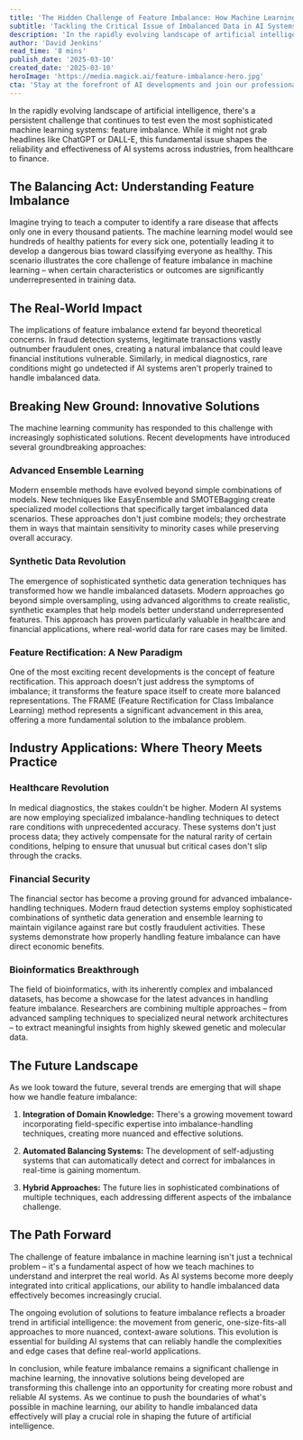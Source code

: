 ```yaml
---
title: 'The Hidden Challenge of Feature Imbalance: How Machine Learning is Evolving to Handle Uneven Data'
subtitle: 'Tackling the Critical Issue of Imbalanced Data in AI Systems'
description: 'In the rapidly evolving landscape of artificial intelligence, feature imbalance continues to challenge machine learning systems across industries. Discover how advanced ensemble learning, synthetic data generation, and feature rectification are revolutionizing AI applications in healthcare, finance, and bioinformatics.'
author: 'David Jenkins'
read_time: '8 mins'
publish_date: '2025-03-10'
created_date: '2025-03-10'
heroImage: 'https://media.magick.ai/feature-imbalance-hero.jpg'
cta: 'Stay at the forefront of AI developments and join our professional network! Follow us on LinkedIn for more insights into machine learning challenges and innovations.'
---
```


In the rapidly evolving landscape of artificial intelligence, there's a persistent challenge that continues to test even the most sophisticated machine learning systems: feature imbalance. While it might not grab headlines like ChatGPT or DALL-E, this fundamental issue shapes the reliability and effectiveness of AI systems across industries, from healthcare to finance.

## The Balancing Act: Understanding Feature Imbalance

Imagine trying to teach a computer to identify a rare disease that affects only one in every thousand patients. The machine learning model would see hundreds of healthy patients for every sick one, potentially leading it to develop a dangerous bias toward classifying everyone as healthy. This scenario illustrates the core challenge of feature imbalance in machine learning – when certain characteristics or outcomes are significantly underrepresented in training data.

## The Real-World Impact

The implications of feature imbalance extend far beyond theoretical concerns. In fraud detection systems, legitimate transactions vastly outnumber fraudulent ones, creating a natural imbalance that could leave financial institutions vulnerable. Similarly, in medical diagnostics, rare conditions might go undetected if AI systems aren't properly trained to handle imbalanced data.

## Breaking New Ground: Innovative Solutions

The machine learning community has responded to this challenge with increasingly sophisticated solutions. Recent developments have introduced several groundbreaking approaches:

### Advanced Ensemble Learning

Modern ensemble methods have evolved beyond simple combinations of models. New techniques like EasyEnsemble and SMOTEBagging create specialized model collections that specifically target imbalanced data scenarios. These approaches don't just combine models; they orchestrate them in ways that maintain sensitivity to minority cases while preserving overall accuracy.

### Synthetic Data Revolution

The emergence of sophisticated synthetic data generation techniques has transformed how we handle imbalanced datasets. Modern approaches go beyond simple oversampling, using advanced algorithms to create realistic, synthetic examples that help models better understand underrepresented features. This approach has proven particularly valuable in healthcare and financial applications, where real-world data for rare cases may be limited.

### Feature Rectification: A New Paradigm

One of the most exciting recent developments is the concept of feature rectification. This approach doesn't just address the symptoms of imbalance; it transforms the feature space itself to create more balanced representations. The FRAME (Feature Rectification for Class Imbalance Learning) method represents a significant advancement in this area, offering a more fundamental solution to the imbalance problem.

## Industry Applications: Where Theory Meets Practice

### Healthcare Revolution

In medical diagnostics, the stakes couldn't be higher. Modern AI systems are now employing specialized imbalance-handling techniques to detect rare conditions with unprecedented accuracy. These systems don't just process data; they actively compensate for the natural rarity of certain conditions, helping to ensure that unusual but critical cases don't slip through the cracks.

### Financial Security

The financial sector has become a proving ground for advanced imbalance-handling techniques. Modern fraud detection systems employ sophisticated combinations of synthetic data generation and ensemble learning to maintain vigilance against rare but costly fraudulent activities. These systems demonstrate how properly handling feature imbalance can have direct economic benefits.

### Bioinformatics Breakthrough

The field of bioinformatics, with its inherently complex and imbalanced datasets, has become a showcase for the latest advances in handling feature imbalance. Researchers are combining multiple approaches – from advanced sampling techniques to specialized neural network architectures – to extract meaningful insights from highly skewed genetic and molecular data.

## The Future Landscape

As we look toward the future, several trends are emerging that will shape how we handle feature imbalance:

1. **Integration of Domain Knowledge:** There's a growing movement toward incorporating field-specific expertise into imbalance-handling techniques, creating more nuanced and effective solutions.

2. **Automated Balancing Systems:** The development of self-adjusting systems that can automatically detect and correct for imbalances in real-time is gaining momentum.

3. **Hybrid Approaches:** The future lies in sophisticated combinations of multiple techniques, each addressing different aspects of the imbalance challenge.

## The Path Forward

The challenge of feature imbalance in machine learning isn't just a technical problem – it's a fundamental aspect of how we teach machines to understand and interpret the real world. As AI systems become more deeply integrated into critical applications, our ability to handle imbalanced data effectively becomes increasingly crucial.

The ongoing evolution of solutions to feature imbalance reflects a broader trend in artificial intelligence: the movement from generic, one-size-fits-all approaches to more nuanced, context-aware solutions. This evolution is essential for building AI systems that can reliably handle the complexities and edge cases that define real-world applications.

In conclusion, while feature imbalance remains a significant challenge in machine learning, the innovative solutions being developed are transforming this challenge into an opportunity for creating more robust and reliable AI systems. As we continue to push the boundaries of what's possible in machine learning, our ability to handle imbalanced data effectively will play a crucial role in shaping the future of artificial intelligence.